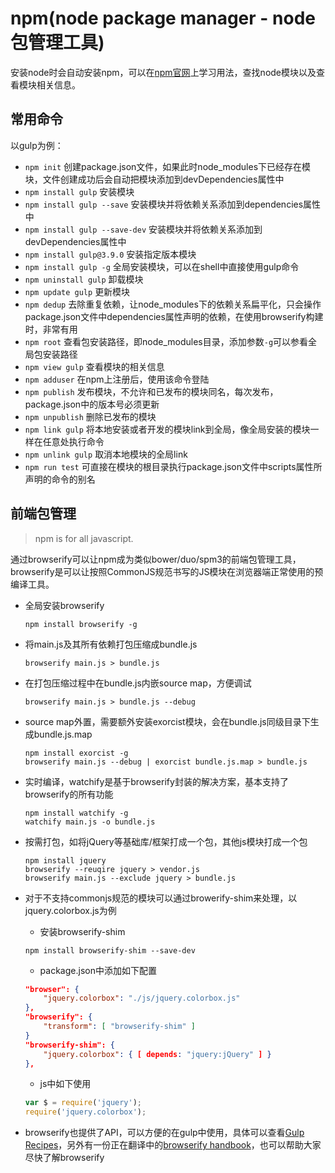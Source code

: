# npm(node package manager - node包管理工具)

安装node时会自动安装npm，可以在[npm官网](https://www.npmjs.com/)上学习用法，查找node模块以及查看模块相关信息。

## 常用命令

以gulp为例：

* `npm init` 创建package.json文件，如果此时node_modules下已经存在模块，文件创建成功后会自动把模块添加到devDependencies属性中
* `npm install gulp` 安装模块
* `npm install gulp --save` 安装模块并将依赖关系添加到dependencies属性中
* `npm install gulp --save-dev` 安装模块并将依赖关系添加到devDependencies属性中
* `npm install gulp@3.9.0` 安装指定版本模块
* `npm install gulp -g` 全局安装模块，可以在shell中直接使用gulp命令
* `npm uninstall gulp` 卸载模块
* `npm update gulp` 更新模块
* `npm dedup` 去除重复依赖，让node_modules下的依赖关系扁平化，只会操作package.json文件中dependencies属性声明的依赖，在使用browserify构建时，非常有用
* `npm root` 查看包安装路径，即node_modules目录，添加参数`-g`可以参看全局包安装路径
* `npm view gulp` 查看模块的相关信息
* `npm adduser` 在npm上注册后，使用该命令登陆
* `npm publish` 发布模块，不允许和已发布的模块同名，每次发布，package.json中的版本号必须更新
* `npm unpublish` 删除已发布的模块
* `npm link gulp` 将本地安装或者开发的模块link到全局，像全局安装的模块一样在任意处执行命令
* `npm unlink gulp` 取消本地模块的全局link
* `npm run test` 可直接在模块的根目录执行package.json文件中scripts属性所声明的命令的别名

## 前端包管理

> npm is for all javascript.

通过browserify可以让npm成为类似bower/duo/spm3的前端包管理工具，browserify是可以让按照CommonJS规范书写的JS模块在浏览器端正常使用的预编译工具。

* 全局安装browserify

	```
	npm install browserify -g 
	```
* 将main.js及其所有依赖打包压缩成bundle.js

	```
	browserify main.js > bundle.js
	``` 
* 在打包压缩过程中在bundle.js内嵌source map，方便调试

	```
	browserify main.js > bundle.js --debug
	``` 
* source map外置，需要额外安装exorcist模块，会在bundle.js同级目录下生成bundle.js.map<br />

	```
	npm install exorcist -g
	browserify main.js --debug | exorcist bundle.js.map > bundle.js
	```
* 实时编译，watchify是基于browserify封装的解决方案，基本支持了browserify的所有功能<br />

	```
	npm install watchify -g
	watchify main.js -o bundle.js
	```
* 按需打包，如将jQuery等基础库/框架打成一个包，其他js模块打成一个包
	
	```
	npm install jquery
	browserify --reuqire jquery > vendor.js
	browserify main.js --exclude jquery > bundle.js
	```
* 对于不支持commonjs规范的模块可以通过browerify-shim来处理，以jquery.colorbox.js为例
	* 安装browserify-shim

	```
    npm install browserify-shim --save-dev	
	```
	
	* package.json中添加如下配置
	
    ```json
    "browser": {
        "jquery.colorbox": "./js/jquery.colorbox.js"
    },
    "browserify": {
        "transform": [ "browserify-shim" ]
    }
    "browserify-shim": {
        "jquery.colorbox": { [ depends: "jquery:jQuery" ] }
    },
    ```
    
    * js中如下使用
    
	```javascript
	var $ = require('jquery');
	require('jquery.colorbox');
	```
* browserify也提供了API，可以方便的在gulp中使用，具体可以查看[Gulp Recipes](https://github.com/gulpjs/gulp/tree/master/docs/recipes)，另外有一份正在翻译中的[browserify handbook](https://github.com/magicdawn/browserify-handbook)，也可以帮助大家尽快了解browserify
	

